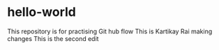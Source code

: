 # hello-world
This repository is for practising Git hub flow
This is Kartikay Rai making changes
This is the second edit
